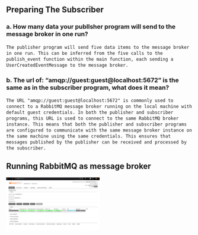 ## Preparing The Subscriber

### a. How many data your publlsher program will send to the message broker in one run? 

    The publisher program will send five data items to the message broker in one run. This can be inferred from the five calls to the publish_event function within the main function, each sending a UserCreatedEventMessage to the message broker.

### b. The url of: “amqp://guest:guest@localhost:5672” is the same as in the subscriber program, what does it mean?

    The URL "amqp://guest:guest@localhost:5672" is commonly used to connect to a RabbitMQ message broker running on the local machine with default guest credentials. In both the publisher and subscriber programs, this URL is used to connect to the same RabbitMQ broker instance. This means that both the publisher and subscriber programs are configured to communicate with the same message broker instance on the same machine using the same credentials. This ensures that messages published by the publisher can be received and processed by the subscriber.

## Running RabbitMQ as message broker
<img src="assets/images/rabbit1.png" alt="Rabbit Image" width="50%" height="50%">
